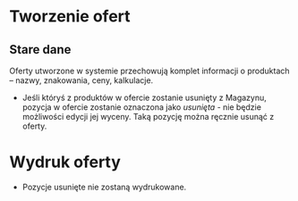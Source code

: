 # Tworzenie ofert

## Stare dane

Oferty utworzone w systemie przechowują komplet informacji o produktach – nazwy, znakowania, ceny, kalkulacje.
- Jeśli któryś z produktów w ofercie zostanie usunięty z Magazynu, pozycja w ofercie zostanie oznaczona jako _usunięta_ - nie będzie możliwości edycji jej wyceny. Taką pozycję można ręcznie usunąć z oferty.

# Wydruk oferty

- Pozycje usunięte nie zostaną wydrukowane.
